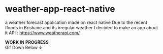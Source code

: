 # weather-app-react-native
a weather forecast application made on react native 
Due to the recent floods in Brisbane and its irregular weather I decided to make an app about it 
API : https://www.weatherapi.com/ <br>

<strong>WORK IN PROGRESS</strong> 
<br>Gif Down Below  &#8595;
